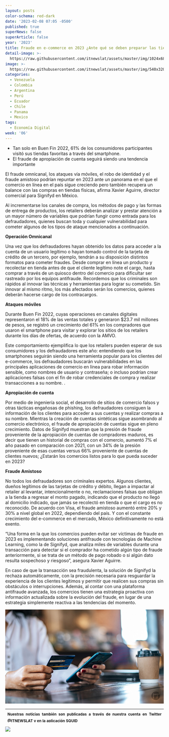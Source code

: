```yaml
---
layout: posts
color-schema: red-dark
date: '2023-02-08 07:05 -0500'
published: true
superNews: false
superArticle: false
year: '2023'
title: Fraude en e-commerce en 2023 ¿Ante qué se deben preparar las tiendas en línea?
detail-image: >-
  https://raw.githubusercontent.com/itnewslat/assets/master/img/1024x680/tdc-con-cel-g.jpg
image: >-
  https://raw.githubusercontent.com/itnewslat/assets/master/img/540x320/tdc-con-cel-p.jpg
categories:
  - Venezuela
  - Colombia
  - Argentina
  - Perú
  - Ecuador
  - Chile
  - Panama
  - Mexico
tags:
  - Economía Digital
week: '06'
---
```

- Tan solo en Buen Fin 2022, 61% de los consumidores participantes visitó sus tiendas favoritas a través del smartphone. 
- El fraude de apropiación de cuenta seguirá siendo una tendencia importante

El fraude omnicanal, los ataques vía móviles, el robo de identidad y el fraude amistoso podrían repuntar en 2023 ante un panorama en el que el comercio en línea en el país sigue creciendo pero también recupera un balance con las compras en tiendas físicas, afirma Xavier Aguirre, director comercial para Signifyd en México.
 
Al incrementarse los canales de compra, los métodos de pago y las formas de entrega de productos, los retailers deberán analizar y prestar atención a un mayor número de variables que podrían fungir como entrada para los defraudadores, quienes buscan toda y cualquier vulnerabilidad para cometer algunos de los tipos de ataque mencionados a continuación.
 
**Operación Omnicanal**

Una vez que los defraudadores hayan obtenido los datos para acceder a la cuenta de un usuario legítimo o hayan tomado control de la tarjeta de crédito de un tercero, por ejemplo, tendrán a su disposición distintos formatos para cometer fraudes. Desde comprar en línea un producto y recolectar en tienda antes de que el cliente legítimo note el cargo, hasta comprar a través de un quiosco dentro del comercio para dificultar ser rastreado por los equipos antifraude. Recordemos que los criminales son rápidos al innovar las técnicas y herramientas para lograr su cometido. Sin innovar al mismo ritmo, los más afectados serán los comercios, quienes deberán hacerse cargo de los contracargos. 
 
**Ataques móviles**

Durante Buen Fin 2022, cuyas operaciones en canales digitales representaron el 18% de las ventas totales y generaron $23.7 mil millones de pesos, se registró un crecimiento del 61% en los compradores que usaron el smartphone para visitar y explorar los sitios de los retailers durante los días de ofertas, de acuerdo con la AMVO. 
 
Este comportamiento ejemplifica lo que los retailers pueden esperar de sus consumidores y los defraudadores este año: entendiendo que los smartphones seguirán siendo una herramienta popular para los clientes del e-commerce, los defraudadores buscarán vulnerabilidades en las principales aplicaciones de comercio en línea para robar información sensible, como nombres de usuario y contraseña; o incluso podrían crear aplicaciones falsas con el fin de robar credenciales de compra y realizar transacciones a su nombre. .
 
**Apropiación de cuenta**

Por medio de ingeniería social, el desarrollo de sitios de comercio falsos y otras tácticas engañosas de phishing, los defraudadores consiguen la información de los clientes para acceder a sus cuentas y realizar compras a su nombre. Mientras la creación de cuentas sintéticas sigue asombrando al comercio electrónico, el fraude de apropiación de cuentas sigue en pleno crecimiento. Datos de Signifyd muestran que la presión de fraude proveniente de la apropiación de cuentas de compradores maduros, es decir que tienen un historial de compras con el comercio, aumentó 7% el año pasado en comparación con 2021, con un 34% de la presión proveniente de esas cuentas versus 66% proveniente de cuentas de clientes nuevos; ¿Estarán los comercios listos para lo que pueda suceder en 2023? 
 
**Fraude Amistoso**

No todos los defraudadores son criminales expertos. Algunos clientes, dueños legítimos de las tarjetas de crédito y débito, llegan a impactar al retailer al levantar, intencionalmente o no, reclamaciones falsas que obligan a la tienda a regresar el monto pagado, indicando que el producto no llegó al domicilio indicado, que jamás se recolectó en tienda o que el cargo es no reconocido. De acuerdo con Visa, el fraude amistoso aumentó entre 20% y 30% a nivel global en 2022, dependiendo del país. Y con el constante crecimiento del e-commerce en el mercado, México definitivamente no está exento. 
 
“Una forma en la que los comercios pueden evitar ser víctimas de fraude en 2023 es implementando soluciones antifraude con tecnologías de Machine Learning, como la de Signifyd, que analiza miles de variables durante una transacción para detectar si el comprador ha cometido algún tipo de fraude anteriormente, si se trata de un método de pago robado o si  algún dato resulta sospechoso y riesgoso”, asegura Xavier Aguirre.
 
En caso de que la transacción sea fraudulenta, la solución de Signifyd la rechaza automáticamente, con la precisión necesaria para resguardar la experiencia de los clientes legítimos y permitir que realicen sus compras sin obstáculos o interrupciones. Además, al contar con una plataforma antifraude avanzada, los comercios tienen una estrategia proactiva con información actualizada sobre la evolución del fraude, en lugar de una estrategia simplemente reactiva a las tendencias del momento. 

![](https://raw.githubusercontent.com/itnewslat/assets/master/img/540x320/tdc-con-cel-p.jpg)

<table style="height: 42px;" width="569">
<tbody>
<tr>
<td style="text-align: justify;"><sub><strong>Nuestras noticias también son publicadas a través de nuestra cuenta en Twitter <a href="https://twitter.com/itnewslat?lang=es">@ITNEWSLAT</a> y en la aplicación <a href="https://squidapp.co/en/">SQUID</a></strong></sub></td>
</tr>
</tbody>
</table>

<img src="https://tracker.metricool.com/c3po.jpg?hash=56f88a41e39ab42c063cc51676587a04"/>